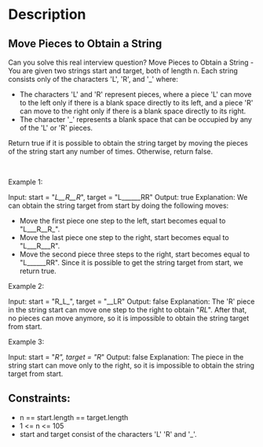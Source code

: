 # Description

 ## Move Pieces to Obtain a String

Can you solve this real interview question? Move Pieces to Obtain a String - You are given two strings start and target, both of length n. Each string consists only of the characters 'L', 'R', and '_' where:

 * The characters 'L' and 'R' represent pieces, where a piece 'L' can move to the left only if there is a blank space directly to its left, and a piece 'R' can move to the right only if there is a blank space directly to its right.
 * The character '_' represents a blank space that can be occupied by any of the 'L' or 'R' pieces.

Return true if it is possible to obtain the string target by moving the pieces of the string start any number of times. Otherwise, return false.

 

Example 1:


Input: start = "_L__R__R_", target = "L______RR"
Output: true
Explanation: We can obtain the string target from start by doing the following moves:
- Move the first piece one step to the left, start becomes equal to "L___R__R_".
- Move the last piece one step to the right, start becomes equal to "L___R___R".
- Move the second piece three steps to the right, start becomes equal to "L______RR".
Since it is possible to get the string target from start, we return true.


Example 2:


Input: start = "R_L_", target = "__LR"
Output: false
Explanation: The 'R' piece in the string start can move one step to the right to obtain "_RL_".
After that, no pieces can move anymore, so it is impossible to obtain the string target from start.


Example 3:


Input: start = "_R", target = "R_"
Output: false
Explanation: The piece in the string start can move only to the right, so it is impossible to obtain the string target from start.

## Constraints:
* n == start.length == target.length
 * 1 <= n <= 105
 * start and target consist of the characters 'L'
'R'
and '_'.
      